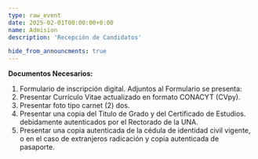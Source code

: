 ```yaml
---
type: raw_event
date: 2025-02-01T00:00:00+0:00
name: Admision
description: 'Recepción de Candidatos'

hide_from_announcments: true
---
```

**Documentos Necesarios:**
1. Formulario de inscripción digital.
Adjuntos al Formulario se presenta:
2. Presentar Currículo Vitae actualizado en formato CONACYT (CVpy).
3. Presentar foto tipo carnet (2) dos.
4. Presentar una copia del Titulo de Grado y del Certificado de Estudios.
debidamente autenticados por el Rectorado de la UNA.
5. Presentar una copia autenticada de la cédula de identidad civil vigente, o en el
caso de extranjeros radicación y copia autenticada de pasaporte.
